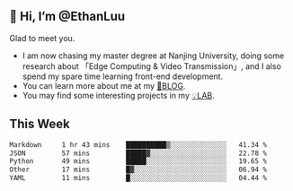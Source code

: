 ## 👋 Hi, I’m @EthanLuu

Glad to meet you.

- I am now chasing my master degree at Nanjing University, doing some research about 「Edge Computing & Video Transmission」, and I also spend my spare time learning front-end development.
- You can learn more about me at my [📝BLOG](https://blog.ethanloo.cn).
- You may find some interesting projects in my [💡LAB](https://lab.ethanloo.cn).

## This Week
<!--START_SECTION:waka-->

```txt
Markdown     1 hr 43 mins    ██████████▒░░░░░░░░░░░░░░   41.34 %
JSON         57 mins         █████▓░░░░░░░░░░░░░░░░░░░   22.78 %
Python       49 mins         █████░░░░░░░░░░░░░░░░░░░░   19.65 %
Other        17 mins         █▓░░░░░░░░░░░░░░░░░░░░░░░   06.94 %
YAML         11 mins         █░░░░░░░░░░░░░░░░░░░░░░░░   04.44 %
```

<!--END_SECTION:waka-->
